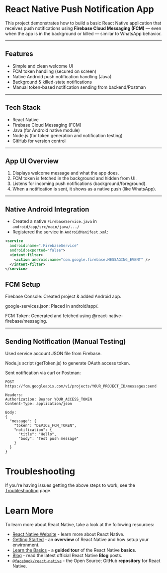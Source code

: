 #  React Native Push Notification App

This project demonstrates how to build a basic React Native application that receives push notifications using **Firebase Cloud Messaging (FCM)** — even when the app is in the background or killed — similar to WhatsApp behavior.

---

##  Features

- Simple and clean welcome UI
- FCM token handling (secured on screen)
- Native Android push notification handling (Java)
- Background & killed-state notifications
- Manual token-based notification sending from backend/Postman

---

##  Tech Stack

- React Native
- Firebase Cloud Messaging (FCM)
- Java (for Android native module)
- Node.js (for token generation and notification testing)
- GitHub for version control

---

##  App UI Overview

1. Displays welcome message and what the app does.
2. FCM token is fetched in the background and hidden from UI.
3. Listens for incoming push notifications (background/foreground).
4. When a notification is sent, it shows as a native push (like WhatsApp).

---

##  Native Android Integration

- Created a native `FirebaseService.java` in `android/app/src/main/java/.../`
- Registered the service in `AndroidManifest.xml`:

```xml
<service
  android:name=".FirebaseService"
  android:exported="false">
  <intent-filter>
    <action android:name="com.google.firebase.MESSAGING_EVENT" />
  </intent-filter>
</service>
```

## FCM Setup
Firebase Console: Created project & added Android app.

google-services.json: Placed in android/app/.

FCM Token: Generated and fetched using @react-native-firebase/messaging.

--- 

## Sending Notification (Manual Testing)
Used service account JSON file from Firebase.

Node.js script (getToken.js) to generate OAuth access token.

Sent notification via curl or Postman:
```
POST https://fcm.googleapis.com/v1/projects/YOUR_PROJECT_ID/messages:send

Headers:
Authorization: Bearer YOUR_ACCESS_TOKEN
Content-Type: application/json

Body:
{
  "message": {
    "token": "DEVICE_FCM_TOKEN",
    "notification": {
      "title": "Hello",
      "body": "Test push message"
    }
  }
}

```
# Troubleshooting

If you're having issues getting the above steps to work, see the [Troubleshooting](https://reactnative.dev/docs/troubleshooting) page.

# Learn More

To learn more about React Native, take a look at the following resources:

- [React Native Website](https://reactnative.dev) - learn more about React Native.
- [Getting Started](https://reactnative.dev/docs/environment-setup) - an **overview** of React Native and how setup your environment.
- [Learn the Basics](https://reactnative.dev/docs/getting-started) - a **guided tour** of the React Native **basics**.
- [Blog](https://reactnative.dev/blog) - read the latest official React Native **Blog** posts.
- [`@facebook/react-native`](https://github.com/facebook/react-native) - the Open Source; GitHub **repository** for React Native.
